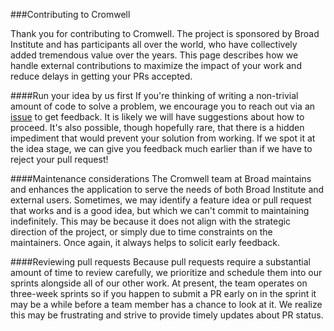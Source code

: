 ###Contributing to Cromwell

Thank you for contributing to Cromwell. The project is sponsored by Broad Institute and has participants all over the world, who have collectively added tremendous value over the years. This page describes how we handle external contributions to maximize the impact of your work and reduce delays in getting your PRs accepted.

####Run your idea by us first
If you're thinking of writing a non-trivial amount of code to solve a problem, we encourage you to reach out via an [issue](https://github.com/broadinstitute/cromwell/issues/new) to get feedback. It is likely we will have suggestions about how to proceed. It's also possible, though hopefully rare, that there is a hidden impediment that would prevent your solution from working. If we spot it at the idea stage, we can give you feedback much earlier than if we have to reject your pull request!

####Maintenance considerations
The Cromwell team at Broad maintains and enhances the application to serve the needs of both Broad Institute and external users. Sometimes, we may identify a feature idea or pull request that works and is a good idea, but which we can't commit to maintaining indefinitely. This may be because it does not align with the strategic direction of the project, or simply due to time constraints on the maintainers. Once again, it always helps to solicit early feedback.

####Reviewing pull requests
Because pull requests require a substantial amount of time to review carefully, we prioritize and schedule them into our sprints alongside all of our other work. At present, the team operates on three-week sprints so if you happen to submit a PR early on in the sprint it may be a while before a team member has a chance to look at it. We realize this may be frustrating and strive to provide timely updates about PR status.
